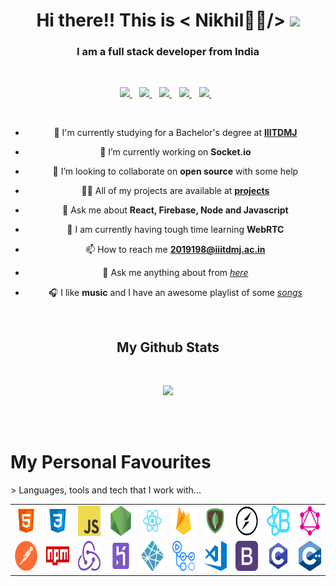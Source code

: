 <h1 align="center"> Hi there!! This is < Nikhil👨‍💻/>
<img src = "https://raw.githubusercontent.com/MartinHeinz/MartinHeinz/master/wave.gif" width = 50px> </h1>
<!-- <h3 align="center">looking for a guy? looks like you found him</h3><br> -->
<h3 align="center">I am a full stack developer from India</h3><br>
<p align='center'>
  <a href="https://www.linkedin.com/in/niku_419/">
    <img src="https://img.shields.io/badge/linkedin-%230077B5.svg?&style=for-the-badge&logo=linkedin&logoColor=white" />
  </a>&nbsp;&nbsp;
  <a href="https://instagram.com/_niku_419">
    <img src="https://img.shields.io/badge/instagram-%23E4405F.svg?&style=for-the-badge&logo=instagram&logoColor=white" />        
  </a>&nbsp;&nbsp;
  <a href="#">
    <img src="https://img.shields.io/badge/Telegram-2CA5E0?style=for-the-badge&logo=telegram&logoColor=white" />        
  </a>&nbsp;&nbsp;
  <a href="#">
    <img src="https://img.shields.io/badge/Gmail-D14836?style=for-the-badge&logo=gmail&logoColor=white" />        
  </a>&nbsp;&nbsp;
  <a href="#">
    <img src="https://img.shields.io/badge/Facebook-1877F2?style=for-the-badge&logo=facebook&logoColor=white" />        
  </a>&nbsp;&nbsp;
</p><br>

<div align="center">

  - 🔬 I'm currently studying for a Bachelor's degree at [**IIITDMJ**](iiitdmj.ac.in)

  - 🔭 I’m currently working on **Socket.io**

  - 👯 I’m looking to collaborate on **open source** with some help

  - 👨‍💻 All of my projects are available at [**projects**](https://github.com/niku419)

  - 💬 Ask me about **React, Firebase, Node and Javascript**

  - 🧠 I am currently having tough time learning **WebRTC**

  - 📫 How to reach me [**2019198@iiitdmj.ac.in**](mailto:2019198@iiitdmj.ac.in)

  - 💬 Ask me anything about from [*here*](https://github.com/niku419/niku419/issues)

  - 🎧 I like **music** and I have an awesome playlist of some [*songs*](https://open.spotify.com/playlist/6vQGoExt5sD441IWlocBzv?si=59ec349e0ddc458c)
  </div>
  <br>
  <h2 align="center" id="niku419">My Github Stats</h2><br>
  <p align="center">
    <a href="#"><img src="https://github-readme-stats.vercel.app/api?username=niku419&show_icons=true&count_private=true&theme=algolia" width="350"></a>
  </p>
<br>
<br>
<h1>My Personal Favourites</h1>
> Languages, tools and tech that I work with...<br>
<table>
  <tr>
    <td align="center" width="96">
      <a href="#niku419">
        <img src="./icons/html.jpg" width="48" height="48" alt="HTML" />
      </a>
    </td>
    <td align="center" width="96">
      <a href="#niku419">
        <img src="./icons/css3.png" width="48" height="48" alt="CSS" />
      </a>
    </td>
    <td align="center" width="96">
      <a href="#niku419">
        <img src="https://raw.githubusercontent.com/github/explore/80688e429a7d4ef2fca1e82350fe8e3517d3494d/topics/javascript/javascript.png" width="48" height="48" alt="Javascript" />
      </a>
    </td>
    <td align="center" width="96">
      <a href="#niku419">
        <img src="https://raw.githubusercontent.com/github/explore/80688e429a7d4ef2fca1e82350fe8e3517d3494d/topics/nodejs/nodejs.png" width="48" height="48" alt="Node JS" />
      </a>
    </td>
    <td align="center" width="96">
      <a href="#niku419">
        <img src="https://raw.githubusercontent.com/github/explore/80688e429a7d4ef2fca1e82350fe8e3517d3494d/topics/react/react.png" width="48" height="48" alt="React" />
      </a>
    </td>
    <td align="center" width="96">
      <a href="#niku419">
        <img src="https://raw.githubusercontent.com/github/explore/80688e429a7d4ef2fca1e82350fe8e3517d3494d/topics/firebase/firebase.png" width="48" height="48" alt="Firebase" />
      </a>
    </td>
    <td align="center" width="96">
      <a href="#niku419">
        <img src="./icons/mongodb.png" width="48" height="48" alt="MongoDB" />
      </a>
    </td>
    <td align="center" width="96">
      <a href="#niku419">
        <img src="./icons/socket.png" width="48" height="48" alt="Socket.io" />
      </a>
    </td>
    <td align="center" width="96">
      <a href="#niku419">
        <img src="./icons/react-bootstrap.svg" width="48" height="48" alt="React-Bootstrap" />
      </a>
    </td>
    <td align="center" width="96">
      <a href="#niku419">
        <img src="./icons/GraphQL.svg" width="48" height="48" alt="GraphQL" />
      </a>
    </td>
  </tr>
  <tr>
    <td align="center" width="96">
      <a href="#niku419">
        <img src="./icons/postman.png" width="48" height="48" alt="Postman" />
      </a>
    </td>
    <td align="center" width="96">
      <a href="#niku419">
        <img src="./icons/npm.png" width="48" height="48" alt="NPM" />
      </a>
    </td>
    <td align="center" width="96">
      <a href="#niku419">
        <img src="./icons/redux.svg" width="48" height="48" alt="redux" />
      </a>
    </td>
    <td align="center" width="96">
      <a href="#niku419">
        <img src="./icons/heroku.png" width="48" height="48" alt="heroku" />
      </a>
    </td>
    <td align="center" width="96">
      <a href="#niku419">
        <img src="./icons/netlify.png" width="48" height="48" alt="Netlify" />
      </a>
    </td>
    <td align="center" width="96">
      <a href="#niku419">
        <img src="./icons/github-actions.jpg" width="48" height="48" alt="Github-actions" />
      </a>
    </td>
    <td align="center" width="96">
      <a href="#niku419">
        <img src="./icons/VSCode.png" width="48" height="48" alt="VSCode" />
      </a>
    </td>
    <td align="center" width="96">
      <a href="#niku419">
        <img src="https://raw.githubusercontent.com/github/explore/80688e429a7d4ef2fca1e82350fe8e3517d3494d/topics/bootstrap/bootstrap.png" width="48" height="48" alt="Bootstrap" />
      </a>
    </td>
    <td align="center" width="96">
      <a href="#niku419">
        <img src="./icons/C.png" width="48" height="48" alt="C" />
      </a>
    </td>
    <td align="center" width="96">
      <a href="#niku419">
        <img src="./icons/C++.png" width="48" height="48" alt="C++" />
      </a>
    </td>
  </tr>
</table>